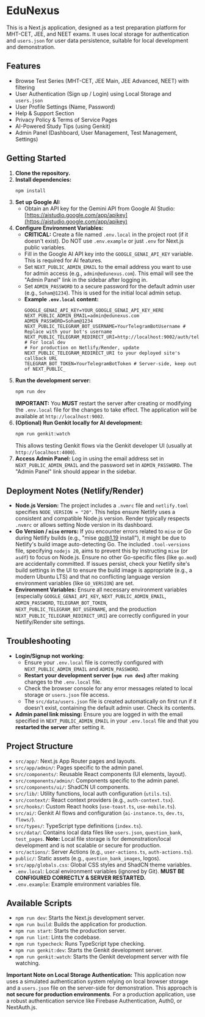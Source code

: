 # EduNexus

This is a Next.js application, designed as a test preparation platform for MHT-CET, JEE, and NEET exams.
It uses local storage for authentication and `users.json` for user data persistence, suitable for local development and demonstration.

## Features

*   Browse Test Series (MHT-CET, JEE Main, JEE Advanced, NEET) with filtering
*   User Authentication (Sign up / Login) using Local Storage and `users.json`
*   User Profile Settings (Name, Password)
*   Help & Support Section
*   Privacy Policy & Terms of Service Pages
*   AI-Powered Study Tips (using Genkit)
*   Admin Panel (Dashboard, User Management, Test Management, Settings)

## Getting Started

1.  **Clone the repository.**
2.  **Install dependencies:**
    ```bash
    npm install
    ```
3.  **Set up Google AI:**
    *   Obtain an API key for the Gemini API from Google AI Studio: [https://aistudio.google.com/app/apikey](https://aistudio.google.com/app/apikey)
4.  **Configure Environment Variables:**
    *   **CRITICAL:** Create a file named `.env.local` in the project root (if it doesn't exist). Do NOT use `.env.example` or just `.env` for Next.js public variables.
    *   Fill in the Google AI API key into the `GOOGLE_GENAI_API_KEY` variable. This is required for AI features.
    *   Set `NEXT_PUBLIC_ADMIN_EMAIL` to the email address you want to use for admin access (e.g., `admin@edunexus.com`). This email will see the "Admin Panel" link in the sidebar after logging in.
    *   Set `ADMIN_PASSWORD` to a secure password for the default admin user (e.g., `Soham@1234`). This is used for the initial local admin setup.
    *   **Example `.env.local` content:**
        ```
        GOOGLE_GENAI_API_KEY=YOUR_GOOGLE_GENAI_API_KEY_HERE
        NEXT_PUBLIC_ADMIN_EMAIL=admin@edunexus.com
        ADMIN_PASSWORD=Soham@1234
        NEXT_PUBLIC_TELEGRAM_BOT_USERNAME=YourTelegramBotUsername # Replace with your bot's username
        NEXT_PUBLIC_TELEGRAM_REDIRECT_URI=http://localhost:9002/auth/telegram/callback # For local dev
        # For production on Netlify/Render, update NEXT_PUBLIC_TELEGRAM_REDIRECT_URI to your deployed site's callback URL
        TELEGRAM_BOT_TOKEN=YourTelegramBotToken # Server-side, keep out of NEXT_PUBLIC_
        ```
5.  **Run the development server:**
    ```bash
    npm run dev
    ```
    **IMPORTANT:** You **MUST** restart the server after creating or modifying the `.env.local` file for the changes to take effect.
    The application will be available at `http://localhost:9002`.
6.  **(Optional) Run Genkit locally for AI development:**
    ```bash
    npm run genkit:watch
    ```
    This allows testing Genkit flows via the Genkit developer UI (usually at `http://localhost:4000`).
7.  **Access Admin Panel:** Log in using the email address set in `NEXT_PUBLIC_ADMIN_EMAIL` and the password set in `ADMIN_PASSWORD`. The "Admin Panel" link should appear in the sidebar.

## Deployment Notes (Netlify/Render)

*   **Node.js Version:** The project includes a `.nvmrc` file and `netlify.toml` specifies `NODE_VERSION = "20"`. This helps ensure Netlify uses a consistent and compatible Node.js version. Render typically respects `.nvmrc` or allows setting Node version in its dashboard.
*   **Go Version / `mise` errors:** If you encounter errors related to `mise` or Go during Netlify builds (e.g., "mise go@1.19 install"), it might be due to Netlify's build image auto-detecting Go. The included `.tool-versions` file, specifying `nodejs 20`, aims to prevent this by instructing `mise` (or `asdf`) to focus on Node.js. Ensure no other Go-specific files (like `go.mod`) are accidentally committed. If issues persist, check your Netlify site's build settings in the UI to ensure the build image is appropriate (e.g., a modern Ubuntu LTS) and that no conflicting language version environment variables (like `GO_VERSION`) are set.
*   **Environment Variables:** Ensure all necessary environment variables (especially `GOOGLE_GENAI_API_KEY`, `NEXT_PUBLIC_ADMIN_EMAIL`, `ADMIN_PASSWORD`, `TELEGRAM_BOT_TOKEN`, `NEXT_PUBLIC_TELEGRAM_BOT_USERNAME`, and the production `NEXT_PUBLIC_TELEGRAM_REDIRECT_URI`) are correctly configured in your Netlify/Render site settings.

## Troubleshooting

*   **Login/Signup not working**:
    *   Ensure your `.env.local` file is correctly configured with `NEXT_PUBLIC_ADMIN_EMAIL` and `ADMIN_PASSWORD`.
    *   **Restart your development server (`npm run dev`)** after making changes to the `.env.local` file.
    *   Check the browser console for any error messages related to local storage or `users.json` file access.
    *   The `src/data/users.json` file is created automatically on first run if it doesn't exist, containing the default admin user. Check its contents.
*   **Admin panel link missing:** Ensure you are logged in with the email specified in `NEXT_PUBLIC_ADMIN_EMAIL` in your `.env.local` file and that you **restarted the server** after setting it.

## Project Structure

*   `src/app/`: Next.js App Router pages and layouts.
*   `src/app/admin/`: Pages specific to the admin panel.
*   `src/components/`: Reusable React components (UI elements, layout).
*   `src/components/admin/`: Components specific to the admin panel.
*   `src/components/ui/`: ShadCN UI components.
*   `src/lib/`: Utility functions, local auth configuration (`utils.ts`).
*   `src/context/`: React context providers (e.g., `auth-context.tsx`).
*   `src/hooks/`: Custom React hooks (`use-toast.ts`, `use-mobile.ts`).
*   `src/ai/`: Genkit AI flows and configuration (`ai-instance.ts`, `dev.ts`, `flows/`).
*   `src/types/`: TypeScript type definitions (`index.ts`).
*   `src/data/`: Contains local data files like `users.json`, `question_bank`, `test_pages`. **Note:** Local file storage is for demonstration/local development and is not scalable or secure for production.
*   `src/actions/`: Server Actions (e.g., `user-actions.ts`, `auth-actions.ts`).
*   `public/`: Static assets (e.g., `question_bank_images`, logos).
*   `src/app/globals.css`: Global CSS styles and ShadCN theme variables.
*   `.env.local`: Local environment variables (ignored by Git). **MUST BE CONFIGURED CORRECTLY & SERVER RESTARTED.**
*   `.env.example`: Example environment variables file.

## Available Scripts

*   `npm run dev`: Starts the Next.js development server.
*   `npm run build`: Builds the application for production.
*   `npm run start`: Starts the production server.
*   `npm run lint`: Lints the codebase.
*   `npm run typecheck`: Runs TypeScript type checking.
*   `npm run genkit:dev`: Starts the Genkit development server.
*   `npm run genkit:watch`: Starts the Genkit development server with file watching.

**Important Note on Local Storage Authentication:**
This application now uses a simulated authentication system relying on local browser storage and a `users.json` file on the server-side for demonstration. This approach is **not secure for production environments**. For a production application, use a robust authentication service like Firebase Authentication, Auth0, or NextAuth.js.
